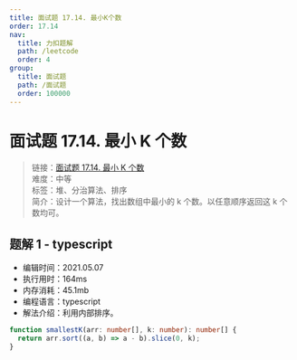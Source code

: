 ```yaml
---
title: 面试题 17.14. 最小K个数
order: 17.14
nav:
  title: 力扣题解
  path: /leetcode
  order: 4
group:
  title: 面试题
  path: /面试题
  order: 100000
---
```


# 面试题 17.14. 最小 K 个数

> 链接：[面试题 17.14. 最小 K 个数](https://leetcode-cn.com/problems/smallest-k-lcci/)  
> 难度：中等  
> 标签：堆、分治算法、排序  
> 简介：设计一个算法，找出数组中最小的 k 个数。以任意顺序返回这 k 个数均可。

## 题解 1 - typescript

- 编辑时间：2021.05.07
- 执行用时：164ms
- 内存消耗：45.1mb
- 编程语言：typescript
- 解法介绍：利用内部排序。

```typescript
function smallestK(arr: number[], k: number): number[] {
  return arr.sort((a, b) => a - b).slice(0, k);
}
```
